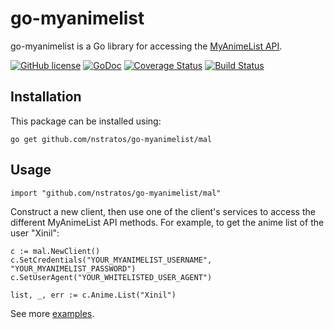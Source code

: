 # go-myanimelist #

go-myanimelist is a Go library for accessing the [MyAnimeList API](http://myanimelist.net/modules.php?go=api).

[![GitHub license](https://img.shields.io/github/license/mashape/apistatus.svg)](LICENSE)
[![GoDoc](https://godoc.org/github.com/nstratos/go-myanimelist/mal?status.svg)](https://godoc.org/github.com/nstratos/go-myanimelist/mal)
[![Coverage Status](https://coveralls.io/repos/nstratos/go-myanimelist/badge.svg?branch=master)](https://coveralls.io/r/nstratos/go-myanimelist?branch=master)
[![Build Status](https://drone.io/github.com/nstratos/go-myanimelist/status.png)](https://drone.io/github.com/nstratos/go-myanimelist/latest)

## Installation ##

This package can be installed using:

    go get github.com/nstratos/go-myanimelist/mal

## Usage ##

	import "github.com/nstratos/go-myanimelist/mal"

Construct a new client, then use one of the client's services to access the
different MyAnimeList API methods. For example, to get the anime list of the
user "Xinil":

	c := mal.NewClient()
	c.SetCredentials("YOUR_MYANIMELIST_USERNAME", "YOUR_MYANIMELIST_PASSWORD")
	c.SetUserAgent("YOUR_WHITELISTED_USER_AGENT")

	list, _, err := c.Anime.List("Xinil")

See more [examples](https://godoc.org/github.com/nstratos/go-myanimelist/mal#pkg-examples).
